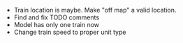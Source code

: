 * Train location is maybe. Make "off map" a valid location.
* Find and fix TODO comments
* Model has only one train now
* Change train speed to proper unit type